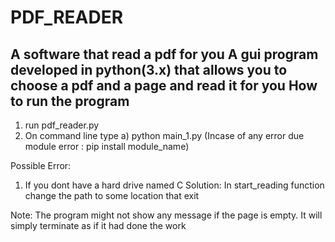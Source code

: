 # PDF_READER
A software that read a pdf for you
A gui program developed in python(3.x) that allows you to choose a pdf and a page and read it for you
How to run the program
----------------------
1) run pdf_reader.py
2) On command line type
  a) python main_1.py
  (Incase of any error due module error : pip install module_name)

Possible Error:
 1) If you dont have a hard drive named C
    Solution:
    In start_reading function change the path to some location that exit
   
Note:
  The program might not show any message if the page is empty. It will simply terminate as if it had done the work
